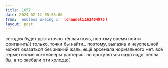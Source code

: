 ```yaml
---
title: 1657
date: 2024-02-12 05:58:00
from: 'endless шизing ⍼' (channel1162404975)
layout: post
---
```


сегодня будет достаточно тёплая ночь, поэтому время пойти фриганить)) только, точки бы найти.. поэтому, вылазка и неуспешной может оказаться без знаний
жаль, ещё арсенала нормального нет. всё герметичные контейнеры растерял. но прогуляться надо надо!
тепла бы, а то заебали эти холода:(
